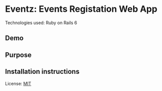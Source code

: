 # Eventz: Events Registation Web App
Technologies used: Ruby on Rails 6

## Demo

## Purpose


## Installation instructions

License: [MIT](https://opensource.org/licenses/MIT)